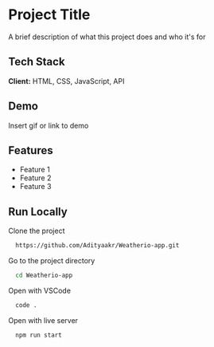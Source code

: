 
# Project Title

A brief description of what this project does and who it's for

## Tech Stack

**Client:** HTML, CSS, JavaScript, API

## Demo

Insert gif or link to demo

## Features

- Feature 1
- Feature 2
- Feature 3





## Run Locally

Clone the project

```bash
  https://github.com/Adityaakr/Weatherio-app.git
```

Go to the project directory

```bash
  cd Weatherio-app
```

Open with VSCode

```bash
  code .
```

Open with live server

```bash
  npm run start
```



